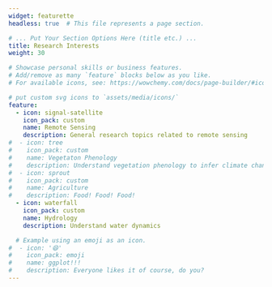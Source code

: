 ```yaml
---
widget: featurette
headless: true  # This file represents a page section.

# ... Put Your Section Options Here (title etc.) ...
title: Research Interests
weight: 30

# Showcase personal skills or business features.
# Add/remove as many `feature` blocks below as you like.
# For available icons, see: https://wowchemy.com/docs/page-builder/#icons

# put custom svg icons to `assets/media/icons/`
feature:
  - icon: signal-satellite
    icon_pack: custom
    name: Remote Sensing
    description: General research topics related to remote sensing
#  - icon: tree
#    icon_pack: custom
#    name: Vegetaton Phenology
#    description: Understand vegetation phenology to infer climate change 
#  - icon: sprout
#    icon_pack: custom
#    name: Agriculture
#    description: Food! Food! Food!
  - icon: waterfall
    icon_pack: custom
    name: Hydrology
    description: Understand water dynamics

  # Example using an emoji as an icon.
#  - icon: '😄'
#    icon_pack: emoji
#    name: ggplot!!!
#    description: Everyone likes it of course, do you?
---
```

